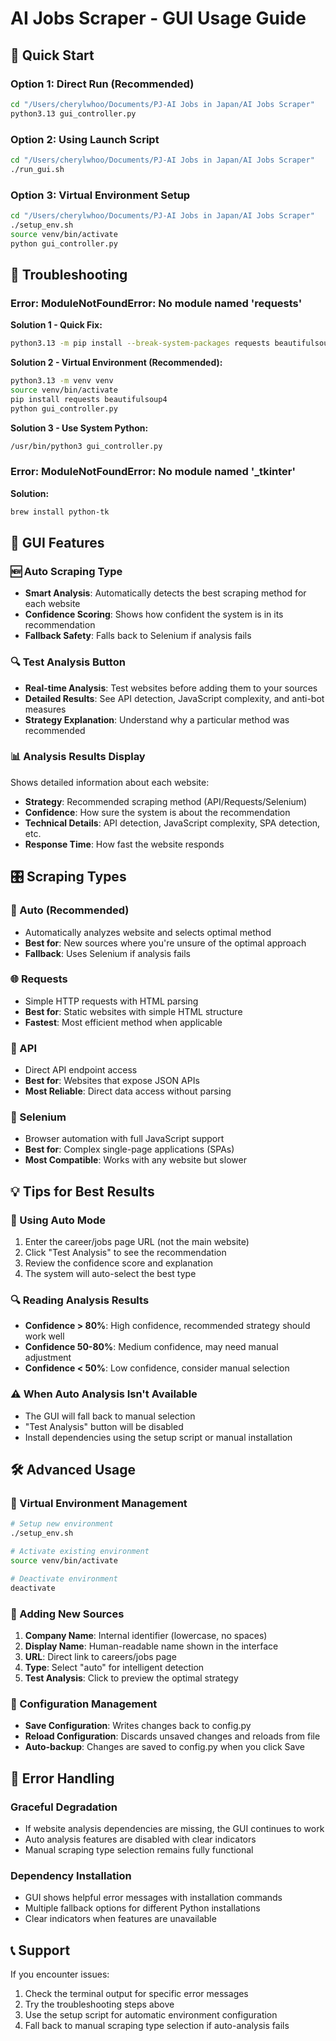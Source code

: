 # AI Jobs Scraper - GUI Usage Guide

## 🚀 Quick Start

### Option 1: Direct Run (Recommended)
```bash
cd "/Users/cherylwhoo/Documents/PJ-AI Jobs in Japan/AI Jobs Scraper"
python3.13 gui_controller.py
```

### Option 2: Using Launch Script
```bash
cd "/Users/cherylwhoo/Documents/PJ-AI Jobs in Japan/AI Jobs Scraper"
./run_gui.sh
```

### Option 3: Virtual Environment Setup
```bash
cd "/Users/cherylwhoo/Documents/PJ-AI Jobs in Japan/AI Jobs Scraper"
./setup_env.sh
source venv/bin/activate
python gui_controller.py
```

## 🔧 Troubleshooting

### Error: ModuleNotFoundError: No module named 'requests'

**Solution 1 - Quick Fix:**
```bash
python3.13 -m pip install --break-system-packages requests beautifulsoup4
```

**Solution 2 - Virtual Environment (Recommended):**
```bash
python3.13 -m venv venv
source venv/bin/activate
pip install requests beautifulsoup4
python gui_controller.py
```

**Solution 3 - Use System Python:**
```bash
/usr/bin/python3 gui_controller.py
```

### Error: ModuleNotFoundError: No module named '_tkinter'

**Solution:**
```bash
brew install python-tk
```

## 🎯 GUI Features

### 🆕 Auto Scraping Type
- **Smart Analysis**: Automatically detects the best scraping method for each website
- **Confidence Scoring**: Shows how confident the system is in its recommendation
- **Fallback Safety**: Falls back to Selenium if analysis fails

### 🔍 Test Analysis Button
- **Real-time Analysis**: Test websites before adding them to your sources
- **Detailed Results**: See API detection, JavaScript complexity, and anti-bot measures
- **Strategy Explanation**: Understand why a particular method was recommended

### 📊 Analysis Results Display
Shows detailed information about each website:
- **Strategy**: Recommended scraping method (API/Requests/Selenium)
- **Confidence**: How sure the system is about the recommendation
- **Technical Details**: API detection, JavaScript complexity, SPA detection, etc.
- **Response Time**: How fast the website responds

## 🎛️ Scraping Types

### 🤖 Auto (Recommended)
- Automatically analyzes website and selects optimal method
- **Best for**: New sources where you're unsure of the optimal approach
- **Fallback**: Uses Selenium if analysis fails

### 🌐 Requests
- Simple HTTP requests with HTML parsing
- **Best for**: Static websites with simple HTML structure
- **Fastest**: Most efficient method when applicable

### 🔌 API
- Direct API endpoint access
- **Best for**: Websites that expose JSON APIs
- **Most Reliable**: Direct data access without parsing

### 🤖 Selenium
- Browser automation with full JavaScript support
- **Best for**: Complex single-page applications (SPAs)
- **Most Compatible**: Works with any website but slower

## 💡 Tips for Best Results

### 🎯 Using Auto Mode
1. Enter the career/jobs page URL (not the main website)
2. Click "Test Analysis" to see the recommendation
3. Review the confidence score and explanation
4. The system will auto-select the best type

### 🔍 Reading Analysis Results
- **Confidence > 80%**: High confidence, recommended strategy should work well
- **Confidence 50-80%**: Medium confidence, may need manual adjustment
- **Confidence < 50%**: Low confidence, consider manual selection

### ⚠️ When Auto Analysis Isn't Available
- The GUI will fall back to manual selection
- "Test Analysis" button will be disabled
- Install dependencies using the setup script or manual installation

## 🛠️ Advanced Usage

### 🔄 Virtual Environment Management
```bash
# Setup new environment
./setup_env.sh

# Activate existing environment
source venv/bin/activate

# Deactivate environment
deactivate
```

### 📝 Adding New Sources
1. **Company Name**: Internal identifier (lowercase, no spaces)
2. **Display Name**: Human-readable name shown in the interface
3. **URL**: Direct link to careers/jobs page
4. **Type**: Select "auto" for intelligent detection
5. **Test Analysis**: Click to preview the optimal strategy

### 💾 Configuration Management
- **Save Configuration**: Writes changes back to config.py
- **Reload Configuration**: Discards unsaved changes and reloads from file
- **Auto-backup**: Changes are saved to config.py when you click Save

## 🚨 Error Handling

### Graceful Degradation
- If website analysis dependencies are missing, the GUI continues to work
- Auto analysis features are disabled with clear indicators
- Manual scraping type selection remains fully functional

### Dependency Installation
- GUI shows helpful error messages with installation commands
- Multiple fallback options for different Python installations
- Clear indicators when features are unavailable

## 📞 Support

If you encounter issues:
1. Check the terminal output for specific error messages
2. Try the troubleshooting steps above
3. Use the setup script for automatic environment configuration
4. Fall back to manual scraping type selection if auto-analysis fails